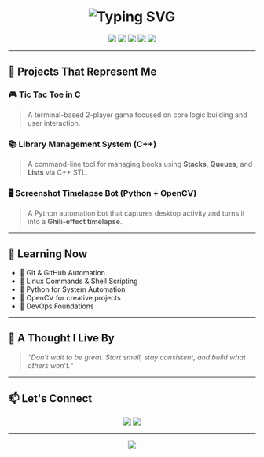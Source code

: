 <h1 align="center">
  <img src="https://readme-typing-svg.demolab.com?font=Fira+Code&weight=500&size=24&pause=1000&center=true&vCenter=true&width=435&lines=Hey+%F0%9F%91%8B%2C+I'm+Hemaksh+Sharma;Engineering+Student+%7C+DevOps+Learner;Coding+my+way+into+automation+%F0%9F%9A%80" alt="Typing SVG" />
</h1>

<p align="center">
  <img src="https://img.shields.io/badge/Python-3776AB?style=for-the-badge&logo=python&logoColor=white"/>
  <img src="https://img.shields.io/badge/C++-00599C?style=for-the-badge&logo=c%2B%2B&logoColor=white"/>
  <img src="https://img.shields.io/badge/C-07235D?style=for-the-badge&logo=c&logoColor=white"/>
  <img src="https://img.shields.io/badge/OpenCV-5C3EE8?style=for-the-badge&logo=opencv&logoColor=white"/>
  <img src="https://img.shields.io/badge/Git-F05032?style=for-the-badge&logo=git&logoColor=white"/>
</p>

---

## 🚀 Projects That Represent Me

### 🎮 Tic Tac Toe in C
> A terminal-based 2-player game focused on core logic building and user interaction.

### 📚 Library Management System (C++)
> A command-line tool for managing books using **Stacks**, **Queues**, and **Lists** via C++ STL.

### 🖥️ Screenshot Timelapse Bot (Python + OpenCV)
> A Python automation bot that captures desktop activity and turns it into a **Ghili-effect timelapse**.

---

## 📘 Learning Now

- 🔹 Git & GitHub Automation
- 🔹 Linux Commands & Shell Scripting
- 🔹 Python for System Automation
- 🔹 OpenCV for creative projects
- 🔹 DevOps Foundations

---

## 💬 A Thought I Live By

> _“Don’t wait to be great. Start small, stay consistent, and build what others won’t.”_

---

## 📫 Let's Connect

<p align="center">
  <a href="https://linkedin.com/in/YOUR-LINK-HERE" target="_blank">
    <img src="https://img.shields.io/badge/LinkedIn-blue?style=for-the-badge&logo=linkedin"/>
  </a>
  <a href="https://instagram.com/YOUR-INSTA-HERE" target="_blank">
    <img src="https://img.shields.io/badge/Instagram-purple?style=for-the-badge&logo=instagram"/>
  </a>
</p>

---

<p align="center">
  <img src="https://capsule-render.vercel.app/api?type=waving&color=gradient&height=120&section=footer"/>
</p>
